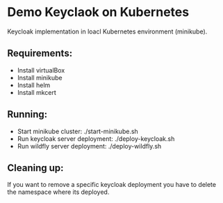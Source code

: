 # Demo Keyclaok on Kubernetes
Keycloak implementation in loacl Kubernetes environment (minikube).

## Requirements:

- Install virtualBox
- Install minikube
- Install helm
- Install mkcert

## Running:

- Start minikube cluster: ./start-minikube.sh
- Run keycloak server deployment: ./deploy-keycloak.sh
- Run wildfly server deployment: ./deploy-wildfly.sh

## Cleaning up:

If you want to remove a specific keycloak deployment you have to delete the namespace where its deployed.
